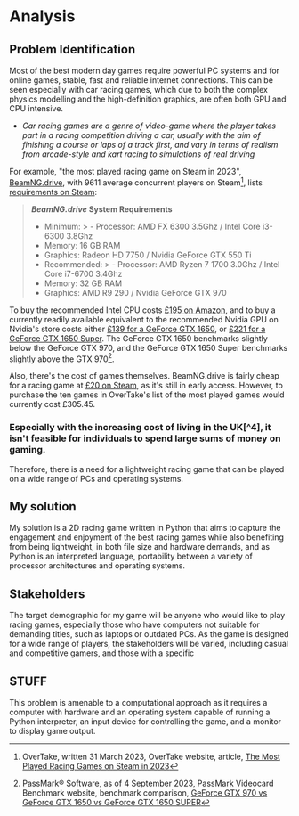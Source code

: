 Analysis
========
Problem Identification
----------------------
<!--research the problem  -->
Most of the best modern day games require powerful PC systems and for online games, stable, fast and reliable internet connections.
This can be seen especially with car racing games, which due to both the complex physics modelling and the high-definition graphics, are often both GPU and CPU intensive. <br/>

- *Car racing games are a genre of video-game where the player takes part in a racing competition driving a car, usually with the aim of finishing a course or laps of a track first, and vary in terms of realism from arcade-style and kart racing to simulations of real driving*

For example, "the most played racing game on Steam in 2023", [BeamNG.drive](https://www.beamng.com/ 'The BeamNG.drive website, www.beamng.com'),  with 9611 average concurrent players on Steam[^1], lists [requirements on Steam](https://store.steampowered.com/app/284160/BeamNGdrive/#:~:text=System%20Requirements&text=OS%3A%20Windows%207%20Service%20Pack,Nvidia%20GeForce%20GTX%20550%20Ti):

> ***BeamNG.drive* System Requirements**
> - Minimum:
    >   - Processor: AMD FX 6300 3.5Ghz / Intel Core i3-6300 3.8Ghz
>  - Memory: 16 GB RAM
>  - Graphics: Radeon HD 7750 / Nvidia GeForce GTX 550 Ti
> - Recommended:
    >  - Processor: AMD Ryzen 7 1700 3.0Ghz / Intel Core i7-6700 3.4Ghz
>  - Memory: 32 GB RAM
>  - Graphics: AMD R9 290 / Nvidia GeForce GTX 970

To buy the recommended Intel CPU costs [£195 on Amazon](https://amzn.eu/d/gpdW82u 'Intel Core i7-6700 3.4GHz on Amazon'), and to buy a currently readily available equivalent to the recommended Nvidia GPU on Nvidia's store costs either [£139 for a GeForce GTX 1650](https://store.nvidia.com/en-gb/geforce/store/?page=1&limit=9&locale=en-gb&category=DESKTOP,GPU&gpu=GTX%201650 'Nvidia GeForce GTX 1650 on Nvidia\'s store'), or [£221 for a GeForce GTX 1650 Super](https://store.nvidia.com/en-gb/geforce/store/?page=1&limit=9&locale=en-gb&category=DESKTOP,GPU&gpu=GTX%201650 'Nvidia GeForce GTX 1650 Super on Nvidia\'s store'). The GeForce GTX 1650 benchmarks slightly below the GeForce GTX 970, and the GeForce GTX 1650 Super benchmarks slightly above the GTX 970[^2].

Also, there's the cost of games themselves. BeamNG.drive is fairly cheap for a racing game at [£20 on Steam](https://store.steampowered.com/app/284160/BeamNGdrive/ 'BeamNG.drive on Steam'), as it's still in early access. However, to purchase the ten games in OverTake's list of the most played games would currently cost £305.45.


<h3>

Especially with the increasing cost of living in the UK[^4], it isn't feasible for individuals to spend large sums of money on gaming.

</h3>

Therefore, there is a need for a lightweight racing game that can be played on a wide range of PCs and operating systems.


My solution
-----------
My solution is a 2D racing game written in Python that aims to capture the engagement and enjoyment of the best racing games while also benefiting from being lightweight, in both file size and hardware demands, and as Python is an interpreted language, portability between a variety of processor architectures and operating systems.

Stakeholders
------------
The target demographic for my game will be anyone who would like to play racing games, especially those who have computers not suitable for demanding titles, such as laptops or outdated PCs. As the game is designed for a wide range of players, the stakeholders will be varied, including casual and competitive gamers, and those with a specific

STUFF
-----

[//]: # (This problem is amenable to a computational approach as it requires a computer with hardware and an operating system capable of running a python interpreter, a suitable input device for controlling the game, and a monitor to display game output. This requires a computer as the alternative, electro-mechanical arcade racing games, are very expensive and less engaging.)
This problem is amenable to a computational approach as it requires a computer with hardware and an operating system capable of running a Python interpreter, an input device for controlling the game, and a monitor to display game output.

<!--Footnotes-->
[^1]: OverTake, written 31 March 2023, OverTake website, article, [The Most Played Racing Games on Steam in 2023](https://www.overtake.gg/top-lists-galleries/top-lists/the-most-played-racing-games-on-steam-in-2023/ 'The Most Played Racing Games on Steam in 2023')  
[^2]: PassMark®  Software, as of 4 September 2023, PassMark Videocard Benchmark website, benchmark comparison, [GeForce GTX 970 vs GeForce GTX 1650 vs GeForce GTX 1650 SUPER](https://www.videocardbenchmark.net/compare/2954vs4078vs4167/GeForce-GTX-970-vs-GeForce-GTX-1650-vs-GeForce-GTX-1650-SUPER)  
[^3]: Office for National Statistics (ONS), released 14 July 2023, ONS website, article, [Impact of increased cost of living on adults across Great Britain: February to May 2023](https://www.ons.gov.uk/peoplepopulationandcommunity/personalandhouseholdfinances/expenditure/articles/impactofincreasedcostoflivingonadultsacrossgreatbritain/februarytomay2023)
